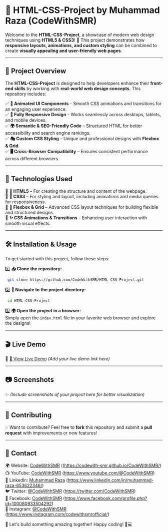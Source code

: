 # 🎨 HTML-CSS-Project by Muhammad Raza (CodeWithSMR)

Welcome to the **HTML-CSS-Project**, a showcase of modern web design techniques using **HTML5 & CSS3**! 🚀 This project demonstrates how **responsive layouts, animations, and custom styling** can be combined to create **visually appealing and user-friendly web pages**.

---

## 📌 Project Overview

The **HTML-CSS-Project** is designed to help developers enhance their **front-end skills** by working with **real-world web design concepts**. This repository includes:

✅ **🎨 Animated UI Components** – Smooth CSS animations and transitions for an engaging user experience.  
✅ **📱 Fully Responsive Design** – Works seamlessly across desktops, tablets, and mobile devices.  
✅ **🌍 Semantic & SEO-Friendly Code** – Structured HTML for better accessibility and search engine rankings.  
✅ **🎭 Custom CSS Styling** – Unique and professional designs with **Flexbox & Grid**.  
✅ **🖥️ Cross-Browser Compatibility** – Ensures consistent performance across different browsers.  

---

## 🚀 Technologies Used

🔹 **📝 HTML5** – For creating the structure and content of the webpage.  
🔹 **🎨 CSS3** – For styling and layout, including animations and media queries for responsiveness.  
🔹 **📐 Flexbox & Grid** – Advanced CSS layout techniques for building flexible and structured designs.  
🔹 **✨ CSS Animations & Transitions** – Enhancing user interaction with smooth visual effects.  

---

## 🛠 Installation & Usage

To get started with this project, follow these steps:

1️⃣ **📥 Clone the repository:**
```bash
 git clone https://github.com/CodeWithSMR/HTML-CSS-Project.git
```

2️⃣ **📂 Navigate to the project directory:**
```bash
 cd HTML-CSS-Project
```

3️⃣ **🌍 Open the project in a browser:**  
Simply open the `index.html` file in your favorite web browser and explore the designs!

---

## 🎬 Live Demo

🚀 [🔗 View Live Demo](#) *(Add your live demo link here)*

---

## 📷 Screenshots

✨ *(Include screenshots of your project here for better visualization)*

---

## 📌 Contributing

💡 Want to contribute? Feel free to **fork** this repository and submit a **pull request** with improvements or new features!

---

## 📧 Contact

🌍 Website: [CodeWithSMR](#) ((https://codewith-smr.github.io/CodeWithSMR/)  
📺 YouTube: [CodeWithSMR](#) (https://www.youtube.com/@CodeWithSMR) <br/>
🔗 LinkedIn: [Muhammad Raza](#) (https://www.linkedin.com/in/muhammad-raza-653622346/)  
🐦 Twitter: [@CodeWithSMR](#) (https://twitter.com/CodeWithSMR)  
📘 Facebook: [CodeWithSMR](#) (https://www.facebook.com/profile.php?id=100080933504292) <br/>
📸 Instagram: [@CodeWithSMR](#) (https://www.instagram.com/codewithsmrofficial/)

🚀 Let's build something amazing together! Happy coding! 🎨💻
